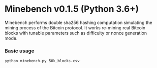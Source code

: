 # Minebench v0.1.5 (Python 3.6+)
Minebench performs double sha256 hashing computation simulating the mining
process of the Bitcoin protocol. It works re-mining real Bitcoin blocks with
tunable parameters such as difficulty or nonce generation mode.

### Basic usage
```bash
python minebench.py 50k_blocks.csv
```
